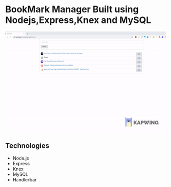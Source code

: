 # BookMark Manager Built using Nodejs,Express,Knex and MySQL

![Demo](demo.gif)

## Technologies

 - Node.js
 - Express
 - Knex
 - MySQL
 - Handlerbar